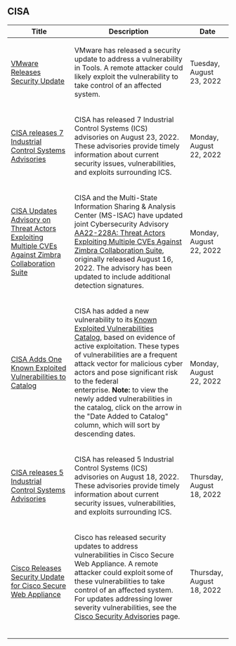 ## CISA
|Title|Description|Date|
|---|---|---|
| [VMware Releases Security Update](https://www.cisa.gov/uscert/ncas/current-activity/2022/08/23/vmware-releases-security-update) | <p>VMware has released a security update to address a vulnerability in Tools. A remote attacker could likely exploit the vulnerability to take control of an affected system.</p> | Tuesday, August 23, 2022 |
| [CISA releases 7 Industrial Control Systems Advisories](https://www.cisa.gov/uscert/ncas/current-activity/2022/08/22/cisa-releases-7-industrial-control-systems-advisories) | <p>CISA has released 7 Industrial Control Systems (ICS) advisories on August 23, 2022. These advisories provide timely information about current security issues, vulnerabilities, and exploits surrounding ICS.</p> | Monday, August 22, 2022 |
| [CISA Updates Advisory on Threat Actors Exploiting Multiple CVEs Against Zimbra Collaboration Suite](https://www.cisa.gov/uscert/ncas/current-activity/2022/08/22/cisa-updates-advisory-threat-actors-exploiting-multiple-cves) | <p>CISA and the Multi-State Information Sharing &amp; Analysis Center (MS-ISAC) have updated joint Cybersecurity Advisory <a href="https://www.cisa.gov/uscert/ncas/alerts/aa22-228a">AA22-228A: Threat Actors Exploiting Multiple CVEs Against Zimbra Collaboration Suite</a>, originally released August 16, 2022. The advisory has been updated to include additional detection signatures.</p> | Monday, August 22, 2022 |
| [CISA Adds One Known Exploited Vulnerabilities to Catalog](https://www.cisa.gov/uscert/ncas/current-activity/2022/08/22/cisa-adds-one-known-exploited-vulnerabilities-catalog) | <p>CISA has added a new vulnerability to its <a href="https://www.cisa.gov/known-exploited-vulnerabilities-catalog">Known Exploited Vulnerabilities Catalog</a>, based on evidence of active exploitation. These types of vulnerabilities are a frequent attack vector for malicious cyber actors and pose significant risk to the federal enterprise. <b>Note:</b> to view the newly added vulnerabilities in the catalog, click on the arrow in the "Date Added to Catalog" column, which will sort by descending dates.    </p> | Monday, August 22, 2022 |
| [CISA releases 5 Industrial Control Systems Advisories](https://www.cisa.gov/uscert/ncas/current-activity/2022/08/18/cisa-releases-5-industrial-control-systems-advisories) | <p class="MsoNormal">CISA has released 5 Industrial Control Systems (ICS) advisories on August 18, 2022. These advisories provide timely information about current security issues, vulnerabilities, and exploits surrounding ICS.</p> | Thursday, August 18, 2022 |
| [Cisco Releases Security Update for Cisco Secure Web Appliance](https://www.cisa.gov/uscert/ncas/current-activity/2022/08/18/cisco-releases-security-update-cisco-secure-web-appliance) | <p>Cisco has released security updates to address vulnerabilities in Cisco Secure Web Appliance. A remote attacker could exploit some of these vulnerabilities to take control of an affected system. For updates addressing lower severity vulnerabilities, see the <a href="https://tools.cisco.com/security/center/publicationListing.x">Cisco Security Advisories</a> page. <br> </p> | Thursday, August 18, 2022 |
